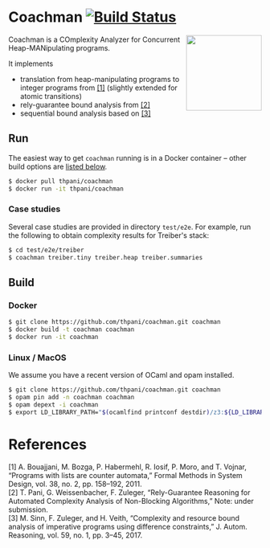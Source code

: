 # Coachman [![Build Status](https://travis-ci.org/thpani/coachman.svg?branch=master)](https://travis-ci.org/thpani/coachman)

<img align="right" width="150" src="https://user-images.githubusercontent.com/82047/39621966-d8711dec-4f90-11e8-9792-7c31968157c6.jpg">
Coachman is a COmplexity Analyzer for Concurrent Heap-MANipulating programs.

It implements

* translation from heap-manipulating programs to integer programs from [[1]](#references) (slightly extended for atomic transitions)
* rely-guarantee bound analysis from [[2]](#references)
* sequential bound analysis based on [[3]](#references)

## Run

The easiest way to get `coachman` running is in a Docker container – other build options are [listed below](#build).

```bash
$ docker pull thpani/coachman
$ docker run -it thpani/coachman
```

### Case studies

Several case studies are provided in directory `test/e2e`.
For example, run the following to obtain complexity results for Treiber's stack:

```bash
$ cd test/e2e/treiber
$ coachman treiber.tiny treiber.heap treiber.summaries
```

## Build

### Docker

```bash
$ git clone https://github.com/thpani/coachman.git coachman
$ docker build -t coachman coachman
$ docker run -it coachman
```

### Linux / MacOS

We assume you have a recent version of OCaml and opam installed.

```bash
$ git clone https://github.com/thpani/coachman.git coachman
$ opam pin add -n coachman coachman
$ opam depext -i coachman
$ export LD_LIBRARY_PATH="$(ocamlfind printconf destdir)/z3:${LD_LIBRARY_PATH}"
```

# References

[1] A. Bouajjani, M. Bozga, P. Habermehl, R. Iosif, P. Moro, and T. Vojnar, “Programs with lists are counter automata,” Formal Methods in System Design, vol. 38, no. 2, pp. 158–192, 2011.  
[2] T. Pani, G. Weissenbacher, F. Zuleger, “Rely-Guarantee Reasoning for Automated Complexity Analysis of Non-Blocking Algorithms,” Note: under submission.  
[3] M. Sinn, F. Zuleger, and H. Veith, “Complexity and resource bound analysis of imperative programs using difference constraints,” J. Autom. Reasoning, vol. 59, no. 1, pp. 3–45, 2017.
